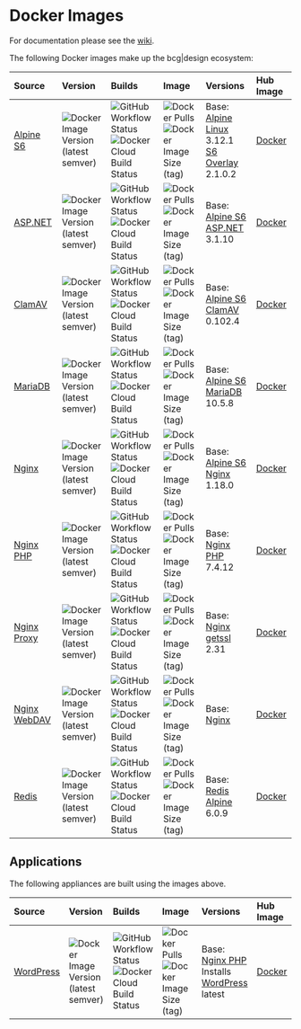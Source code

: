 # Docker Images

For documentation please see the [wiki](https://github.com/bencgreen/docker/wiki).

The following Docker images make up the bcg|design ecosystem:

Source                                                           | Version                                                                                                     | Builds                                                                                                                                                                                                                                   | Image                                                                                                                                                                                                    | Versions                                                                                                                                         | Hub Image
:--------------------------------------------------------------- | :---------------------------------------------------------------------------------------------------------- | :--------------------------------------------------------------------------------------------------------------------------------------------------------------------------------------------------------------------------------------- | :------------------------------------------------------------------------------------------------------------------------------------------------------------------------------------------------------- | :----------------------------------------------------------------------------------------------------------------------------------------------- | :-------------------------------------------------------
[Alpine S6](https://github.com/bencgreen/docker-alpine-s6)       | ![Docker Image Version (latest semver)](https://img.shields.io/docker/v/bcgdesign/alpine-s6?sort=semver)    | ![GitHub Workflow Status](https://img.shields.io/github/workflow/status/bencgreen/docker-alpine-s6/build?label=github)<br/>![Docker Cloud Build Status](https://img.shields.io/docker/cloud/build/bcgdesign/alpine-s6?label=docker)      | ![Docker Pulls](https://img.shields.io/docker/pulls/bcgdesign/alpine-s6?label=pulls)<br/>![Docker Image Size (tag)](https://img.shields.io/docker/image-size/bcgdesign/alpine-s6/latest?label=size)      | Base: [Alpine Linux](https://github.com/alpinelinux/docker-alpine) 3.12.1<br>[S6 Overlay](https://github.com/just-containers/s6-overlay) 2.1.0.2 | [Docker](https://hub.docker.com/r/bcgdesign/alpine-s6) 
[ASP.NET](https://github.com/bencgreen/docker-aspnet)            | ![Docker Image Version (latest semver)](https://img.shields.io/docker/v/bcgdesign/aspnet?sort=semver)       | ![GitHub Workflow Status](https://img.shields.io/github/workflow/status/bencgreen/docker-aspnet/build?label=github)<br/>![Docker Cloud Build Status](https://img.shields.io/docker/cloud/build/bcgdesign/aspnet?label=docker)            | ![Docker Pulls](https://img.shields.io/docker/pulls/bcgdesign/aspnet?label=pulls)<br/>![Docker Image Size (tag)](https://img.shields.io/docker/image-size/bcgdesign/aspnet/latest?label=size)            | Base: [Alpine S6](https://github.com/bencgreen/docker-alpine-s6)<br>[ASP.NET](https://dotnet.microsoft.com/apps/aspnet) 3.1.10                   | [Docker](https://hub.docker.com/r/bcgdesign/aspnet)    
[ClamAV](https://github.com/bencgreen/docker-clamav)             | ![Docker Image Version (latest semver)](https://img.shields.io/docker/v/bcgdesign/clamav?sort=semver)       | ![GitHub Workflow Status](https://img.shields.io/github/workflow/status/bencgreen/docker-clamav/build?label=github)<br/>![Docker Cloud Build Status](https://img.shields.io/docker/cloud/build/bcgdesign/clamav?label=docker)            | ![Docker Pulls](https://img.shields.io/docker/pulls/bcgdesign/clamav?label=pulls)<br/>![Docker Image Size (tag)](https://img.shields.io/docker/image-size/bcgdesign/clamav/latest?label=size)            | Base: [Alpine S6](https://github.com/bencgreen/docker-alpine-s6)<br>[ClamAV](https://www.clamav.net) 0.102.4                                     | [Docker](https://hub.docker.com/r/bcgdesign/clamav)    
[MariaDB](https://github.com/bencgreen/docker-mariadb)           | ![Docker Image Version (latest semver)](https://img.shields.io/docker/v/bcgdesign/mariadb?sort=semver)      | ![GitHub Workflow Status](https://img.shields.io/github/workflow/status/bencgreen/docker-mariadb/build?label=github)<br>![Docker Cloud Build Status](https://img.shields.io/docker/cloud/build/bcgdesign/mariadb?label=docker)           | ![Docker Pulls](https://img.shields.io/docker/pulls/bcgdesign/mariadb?label=pulls)<br/>![Docker Image Size (tag)](https://img.shields.io/docker/image-size/bcgdesign/mariadb/latest?label=size)          | Base: [Alpine S6](https://github.com/bencgreen/docker-alpine-s6)<br>[MariaDB](https://mariadb.org) 10.5.8                                        | [Docker](https://hub.docker.com/r/bcgdesign/mariadb)   
[Nginx](https://github.com/bencgreen/docker-nginx)               | ![Docker Image Version (latest semver)](https://img.shields.io/docker/v/bcgdesign/nginx?sort=semver)        | ![GitHub Workflow Status](https://img.shields.io/github/workflow/status/bencgreen/docker-nginx/build?label=github)<br>![Docker Cloud Build Status](https://img.shields.io/docker/cloud/build/bcgdesign/nginx?label=docker)               | ![Docker Pulls](https://img.shields.io/docker/pulls/bcgdesign/nginx?label=pulls)<br>![Docker Image Size (tag)](https://img.shields.io/docker/image-size/bcgdesign/nginx/latest?label=size)               | Base: [Alpine S6](https://github.com/bencgreen/docker-alpine-s6)<br>[Nginx](https://nginx.org/en/) 1.18.0                                        | [Docker](https://hub.docker.com/r/bcgdesign/nginx)     
[Nginx PHP](https://github.com/bencgreen/docker-nginx-php)       | ![Docker Image Version (latest semver)](https://img.shields.io/docker/v/bcgdesign/nginx-php?sort=semver)    | ![GitHub Workflow Status](https://img.shields.io/github/workflow/status/bencgreen/docker-nginx-php/build?label=github)<br>![Docker Cloud Build Status](https://img.shields.io/docker/cloud/build/bcgdesign/nginx-php?label=docker)       | ![Docker Pulls](https://img.shields.io/docker/pulls/bcgdesign/nginx-php?label=pulls)<br>![Docker Image Size (tag)](https://img.shields.io/docker/image-size/bcgdesign/nginx-php/latest?label=size)       | Base: [Nginx](https://github.com/bencgreen/docker-nginx)<br>[PHP](https://php.net) 7.4.12                                                        | [Docker](https://hub.docker.com/r/bcgdesign/nginx-php) 
[Nginx Proxy](https://github.com/bencgreen/docker-nginx-proxy)   | ![Docker Image Version (latest semver)](https://img.shields.io/docker/v/bcgdesign/nginx-proxy?sort=semver)  | ![GitHub Workflow Status](https://img.shields.io/github/workflow/status/bencgreen/docker-nginx-proxy/build?label=github)<br>![Docker Cloud Build Status](https://img.shields.io/docker/cloud/build/bcgdesign/nginx-proxy?label=docker)   | ![Docker Pulls](https://img.shields.io/docker/pulls/bcgdesign/nginx-proxy?label=pulls)<br>![Docker Image Size (tag)](https://img.shields.io/docker/image-size/bcgdesign/nginx-proxy/latest?label=size)   | Base: [Nginx](https://github.com/bencgreen/docker-nginx)<br>[getssl](https://github.com/srvrco/getssl) 2.31                                      | [Docker](https://hub.docker.com/r/bcgdesign/nginx-proxy) 
[Nginx WebDAV](https://github.com/bencgreen/docker-nginx-webdav) | ![Docker Image Version (latest semver)](https://img.shields.io/docker/v/bcgdesign/nginx-webdav?sort=semver) | ![GitHub Workflow Status](https://img.shields.io/github/workflow/status/bencgreen/docker-nginx-webdav/build?label=github)<br>![Docker Cloud Build Status](https://img.shields.io/docker/cloud/build/bcgdesign/nginx-webdav?label=docker) | ![Docker Pulls](https://img.shields.io/docker/pulls/bcgdesign/nginx-webdav?label=pulls)<br>![Docker Image Size (tag)](https://img.shields.io/docker/image-size/bcgdesign/nginx-webdav/latest?label=size) | Base: [Nginx](https://github.com/bencgreen/docker-webdav)                                                                                        | [Docker](https://hub.docker.com/r/bcgdesign/nginx-webdav) 
[Redis](https://github.com/bencgreen/docker-redis)               | ![Docker Image Version (latest semver)](https://img.shields.io/docker/v/bcgdesign/redis?sort=semver)        | ![GitHub Workflow Status](https://img.shields.io/github/workflow/status/bencgreen/docker-redis/build?label=github)<br>![Docker Cloud Build Status](https://img.shields.io/docker/cloud/build/bcgdesign/redis?label=docker)               | ![Docker Pulls](https://img.shields.io/docker/pulls/bcgdesign/redis?label=pulls)<br>![Docker Image Size (tag)](https://img.shields.io/docker/image-size/bcgdesign/redis/latest?label=size)               | Base: [Redis Alpine](https://github.com/docker-library/redis) 6.0.9                                                                              | [Docker](https://hub.docker.com/r/bcgdesign/redis)

## Applications

The following appliances are built using the images above.

Source                                                     | Version                                                                                                  | Builds                                                                                                                                                                                                                              | Image                                                                                                                                                                                              | Versions                                                                                                               | Hub Image
:--------------------------------------------------------- | :------------------------------------------------------------------------------------------------------- | :---------------------------------------------------------------------------------------------------------------------------------------------------------------------------------------------------------------------------------- | :------------------------------------------------------------------------------------------------------------------------------------------------------------------------------------------------- | :--------------------------------------------------------------------------------------------------------------------- | :-----------------------------------------------------
[WordPress](https://github.com/bencgreen/docker-wordpress) | ![Docker Image Version (latest semver)](https://img.shields.io/docker/v/bcgdesign/wordpress?sort=semver) | ![GitHub Workflow Status](https://img.shields.io/github/workflow/status/bencgreen/docker-wordpress/build?label=github)<br>![Docker Cloud Build Status](https://img.shields.io/docker/cloud/build/bcgdesign/wordpress?label=docker)  | ![Docker Pulls](https://img.shields.io/docker/pulls/bcgdesign/wordpress?label=pulls)<br>![Docker Image Size (tag)](https://img.shields.io/docker/image-size/bcgdesign/wordpress/latest?label=size) | Base: [Nginx PHP](https://github.com/bencgreen/docker-nginx-php)<br>Installs [WordPress](https://wordpress.org) latest | [Docker](https://hub.docker.com/r/bcgdesign/wordpress)
